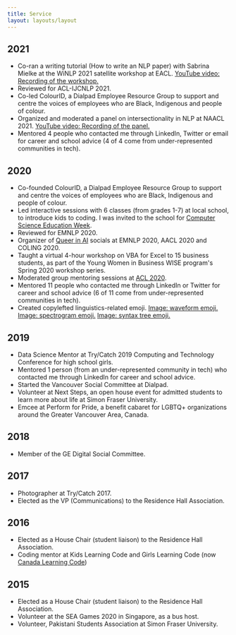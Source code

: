 ```yaml
---
title: Service
layout: layouts/layout
---
```


<div class="section">

## 2021

- Co-ran a writing tutorial (How to write an NLP paper) with Sabrina
  Mielke at the WiNLP 2021 satellite workshop at EACL. [YouTube video:
  Recording of the
  workshop.](https://www.youtube.com/watch?v=ev3eb9YOIHM)
- Reviewed for ACL-IJCNLP 2021.
- Co-led ColourID, a Dialpad Employee Resource Group to support and
  centre the voices of employees who are Black, Indigenous and people
  of colour.
- Organized and moderated a panel on intersectionality in NLP at NAACL 2021. [YouTube video: Recording of the
  panel.](https://www.youtube.com/watch?v=cryfXlYWWp8)
- Mentored 4 people who contacted me through LinkedIn, Twitter or
  email for career and school advice (4 of 4 come from
  under-represented communities in tech).

</div>

<div class="section">

## 2020

- Co-founded ColourID, a Dialpad Employee Resource Group to support
  and centre the voices of employees who are Black, Indigenous and
  people of colour.
- Led interactive sessions with 6 classes (from grades 1-7) at local
  school, to introduce kids to coding. I was invited to the school for
  [Computer Science Education Week](https://www.csedweek.org/).
- Reviewed for EMNLP 2020.
- Organizer of [Queer in AI](https://queerinai.org/) socials at EMNLP
  2020, AACL 2020 and COLING 2020.
- Taught a virtual 4-hour workshop on VBA for Excel to 15 business
  students, as part of the Young Women in Business WISE program's
  Spring 2020 workshop series.
- Moderated group mentoring sessions at [ACL
  2020](https://acl2020.org/).
- Mentored 11 people who contacted me through LinkedIn or Twitter for
  career and school advice (6 of 11 come from under-represented
  communities in tech).
- Created copylefted linguistics-related emoji. [Image: waveform
  emoji.](/static/img/waveform.png) [Image: spectrogram
  emoji.](/static/img/spectrogram.png) [Image: syntax tree
  emoji.](/static/img/syntax-tree.png)

</div>

<div class="section">

## 2019

- Data Science Mentor at Try/Catch 2019 Computing and Technology
  Conference for high school girls.
- Mentored 1 person (from an under-represented community in tech) who
  contacted me through LinkedIn for career and school advice.
- Started the Vancouver Social Committee at Dialpad.
- Volunteer at Next Steps, an open house event for admitted students
  to learn more about life at Simon Fraser University.
- Emcee at Perform for Pride, a benefit cabaret for LGBTQ+
  organizations around the Greater Vancouver Area, Canada.

</div>

<div class="section">

## 2018

- Member of the GE Digital Social Committee.

</div>

<div class="section">

## 2017

- Photographer at Try/Catch 2017.
- Elected as the VP (Communications) to the Residence Hall
  Association.

</div>

<div class="section">

## 2016

- Elected as a House Chair (student liaison) to the Residence Hall
  Association.
- Coding mentor at Kids Learning Code and Girls Learning Code (now
  [Canada Learning Code](https://www.canadalearningcode.ca/))

</div>

<div class="section">

## 2015

- Elected as a House Chair (student liaison) to the Residence Hall
  Association.
- Volunteer at the SEA Games 2020 in Singapore, as a bus host.
- Volunteer, Pakistani Students Association at Simon Fraser
  University.

</div>
